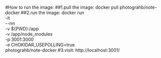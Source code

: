 #How to run the image:
##1.pull the image: docker pull photograhb/note-docker
##2.run the image:
docker run \
    -it \
    --rm \
    -v ${PWD}:/app \
    -v /app/node_modules \
    -p 3001:3000 \
    -e CHOKIDAR_USEPOLLING=true \
    photograhb/note-docker
#3.visit: http://localhost:3001/
